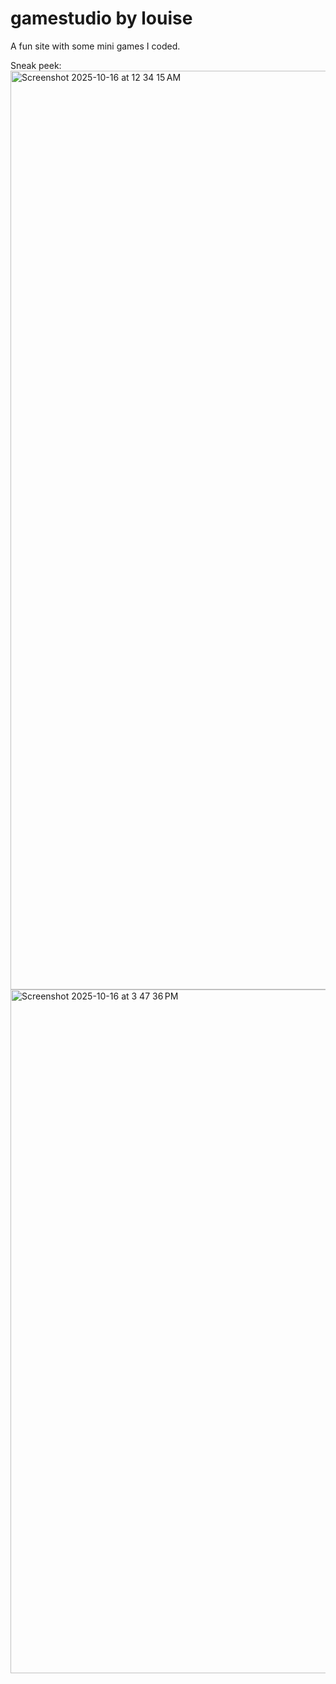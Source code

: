 # gamestudio by louise

A fun site with some mini games I coded.

Sneak peek:
<img width="2626" height="1470" alt="Screenshot 2025-10-16 at 12 34 15 AM" src="https://github.com/user-attachments/assets/8a70f159-6eaf-479a-94e6-4f8dc31e8f17" />
<img width="1828" height="1094" alt="Screenshot 2025-10-16 at 3 47 36 PM" src="https://github.com/user-attachments/assets/e53c38c4-16d2-428e-aa9f-124650cdc67b" />
